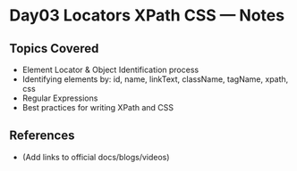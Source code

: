 # Day03 Locators XPath CSS — Notes

## Topics Covered
- Element Locator & Object Identification process
- Identifying elements by: id, name, linkText, className, tagName, xpath, css
- Regular Expressions
- Best practices for writing XPath and CSS

## References
- (Add links to official docs/blogs/videos)
